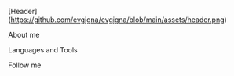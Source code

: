[Header] (https://github.com/evgigna/evgigna/blob/main/assets/header.png)

About me

Languages and Tools

Follow me